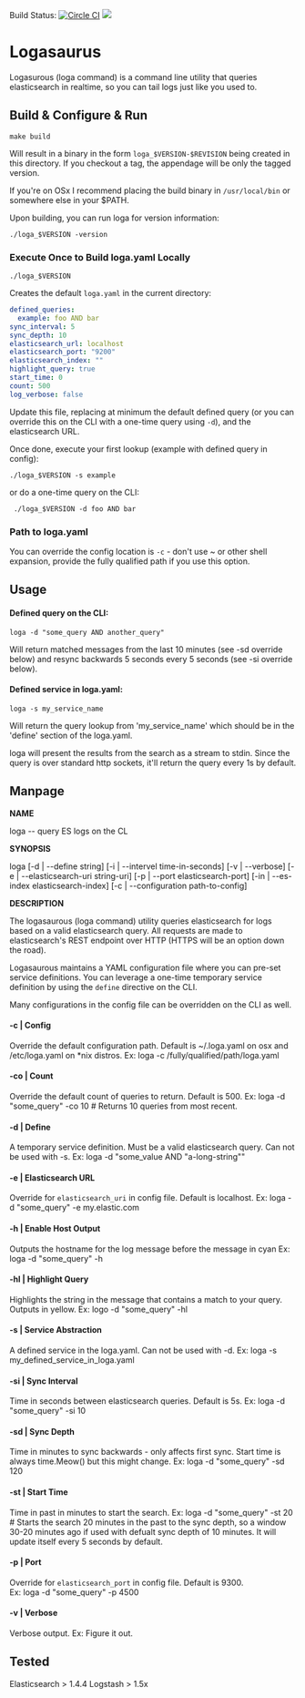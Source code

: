 Build Status: [![Circle CI](https://circleci.com/gh/malnick/logasaurus/tree/master.svg?style=svg)](https://circleci.com/gh/malnick/logasaurus/tree/master)
<img style="float: center;" src="https://dl.dropboxusercontent.com/u/77193293/logasaurus.png">
# Logasaurus 
Logasurous (loga command) is a command line utility that queries elasticsearch in realtime, so you can tail logs just like you used to. 

## Build & Configure & Run

```make build```

Will result in a binary in the form ```loga_$VERSION-$REVISION``` being created in this directory. If you checkout a tag, the appendage will be only the tagged version.

If you're on OSx I recommend placing the build binary in `/usr/local/bin` or somewhere else in your $PATH. 

Upon building, you can run loga for version information:

```
./loga_$VERSION -version
```

### Execute Once to Build loga.yaml Locally

```./loga_$VERSION```

Creates the default `loga.yaml` in the current directory:

```yaml
defined_queries:
  example: foo AND bar
sync_interval: 5
sync_depth: 10
elasticsearch_url: localhost
elasticsearch_port: "9200"
elasticsearch_index: ""
highlight_query: true
start_time: 0
count: 500
log_verbose: false
```

Update this file, replacing at minimum the default defined query (or you can override this on the CLI with a one-time query using `-d`), and the elasticsearch URL.

Once done, execute your first lookup (example with defined query in config):

```
./loga_$VERSION -s example
```

or do a one-time query on the CLI:

```
 ./loga_$VERSION -d foo AND bar
```

### Path to loga.yaml
You can override the config location is `-c` - don't use ~ or other shell expansion, provide the fully qualified path if you use this option.

## Usage

#### Defined query on the CLI:

```loga -d "some_query AND another_query"```

Will return matched messages from the last 10 minutes (see -sd override below) and resync backwards 5 seconds every 5 seconds (see -si override below).

#### Defined service in loga.yaml:

```loga -s my_service_name```

Will return the query lookup from 'my_service_name' which should be in the 'define' section of the loga.yaml.

loga will present the results from the search as a stream to stdin. Since the query is over standard http sockets, it'll return the query every 1s by default.

## Manpage

**NAME**
  
loga -- query ES logs on the CL

**SYNOPSIS**

loga [-d | --define string] [-i | --intervel time-in-seconds] [-v | --verbose] [-e | --elasticsearch-uri string-uri] [-p | --port elasticsearch-port] [-in | --es-index elasticsearch-index] [-c | --configuration path-to-config]

**DESCRIPTION**

The logasaurous (loga command) utility queries elasticsearch for logs based on a valid elasticsearch query. All requests are made to elasticsearch's REST endpoint over HTTP (HTTPS will be an option down the road). 

Logasaurous maintains a YAML configuration file where you can pre-set service definitions. You can leverage a one-time temporary service definition by using the ```define``` directive on the CLI.  

Many configurations in the config file can be overridden on the CLI as well. 

#### -c | Config 
  Override the default configuration path. Default is ~/.loga.yaml on osx and /etc/loga.yaml on *nix distros. 
  Ex: loga -c /fully/qualified/path/loga.yaml

#### -co | Count 
  Override the default count of queries to return. Default is 500.
  Ex: loga -d "some_query" -co 10 # Returns 10 queries from most recent. 

#### -d | Define 
  A temporary service definition. Must be a valid elasticsearch query. Can not be used with -s.
  Ex: loga -d "some_value AND \"a-long-string\""

#### -e | Elasticsearch URL
  Override for `elasticsearch_uri` in config file. Default is localhost.
  Ex: loga -d "some_query" -e my.elastic.com

#### -h | Enable Host Output
  Outputs the hostname for the log message before the message in cyan
  Ex: loga -d "some_query" -h

#### -hl | Highlight Query
  Highlights the string in the message that contains a match to your query. Outputs in yellow.
  Ex: logo -d "some_query" -hl

#### -s | Service Abstraction
  A defined service in the loga.yaml. Can not be used with -d.
  Ex: loga -s my_defined_service_in_loga.yaml

#### -si | Sync Interval 
  Time in seconds between elasticsearch queries. Default is 5s.
  Ex: loga -d "some_query" -si 10

#### -sd | Sync Depth
  Time in minutes to sync backwards - only affects first sync. Start time is always time.Meow() but this might change. 
  Ex: loga -d "some_query" -sd 120

#### -st | Start Time
  Time in past in minutes to start the search.
  Ex: loga -d "some_query" -st 20 # Starts the search 20 minutes in the past to the sync depth, so a window 30-20 minutes ago if used with defualt sync depth of 10 minutes. It will update itself every 5 seconds by default.

#### -p | Port
  Override for `elasticsearch_port` in config file. Default is 9300.       
  Ex: loga -d "some_query" -p 4500

#### -v | Verbose 
  Verbose output.
  Ex: Figure it out. 

## Tested

Elasticsearch > 1.4.4
Logstash > 1.5x

